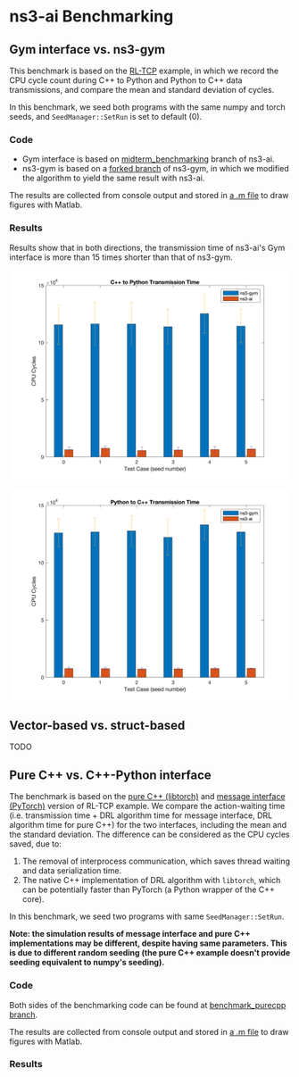 # ns3-ai Benchmarking

## Gym interface vs. ns3-gym

This benchmark is based on the [RL-TCP](../../examples/rl-tcp) example, 
in which we record the CPU cycle count during C++ to Python and Python to 
C++ data transmissions, and compare the mean and standard deviation of cycles.

In this benchmark, we seed both programs with the same numpy and torch 
seeds, and `SeedManager::SetRun` is set to default (0).

### Code

- Gym interface is based on [midterm_benchmarking](https://github.com/ShenMuyuan/ns3-ai/tree/midterm_benchmarking) 
branch of ns3-ai.
- ns3-gym is based on a [forked branch](https://github.com/ShenMuyuan/ns3-gym) 
of ns3-gym, in which we modified the algorithm to yield the same result 
with ns3-ai.

The results are collected from console output and stored in [a .m file](./gym-interface-data.m) 
to draw figures with Matlab.

### Results

Results show that in both directions, the transmission time of ns3-ai's Gym 
interface is more than 15 times shorter than that of ns3-gym.

<p align="center">
    <img src="./gym-interface-figure-cpp2py.png" alt="gym cpp2py" width="600"/>
</p>

<p align="center">
    <img src="./gym-interface-figure-py2cpp.png" alt="gym py2cpp" width="600"/>
</p>

## Vector-based vs. struct-based

TODO

## Pure C++ vs. C++-Python interface

The benchmark is based on the [pure C++ (libtorch)](../../examples/rl-tcp/pure_cpp) and 
[message interface (PyTorch)](../../examples/rl-tcp/use_msg) version of RL-TCP example. 
We compare the action-waiting time (i.e. transmission time + DRL algorithm time 
for message interface, DRL algorithm time for pure C++) for the two interfaces, 
including the mean and the standard deviation. The difference can be considered 
as the CPU cycles saved, due to:
1. The removal of interprocess communication, which saves thread waiting and 
data serialization time.
2. The native C++ implementation of DRL algorithm with `libtorch`, which can 
be potentially faster than PyTorch (a Python wrapper of the C++ core).

In this benchmark, we seed two programs with same `SeedManager::SetRun`.

**Note: the simulation results of message interface and pure C++ implementations 
may be different, despite having same parameters. This is due to different 
random seeding (the pure C++ example doesn't provide seeding equivalent to numpy's 
seeding).**

### Code

Both sides of the benchmarking code can be found at [benchmark_purecpp branch](https://github.com/ShenMuyuan/ns3-ai/tree/benchmark_purecpp). 

The results are collected from console output and stored in [a .m file](./gym-interface-data.m)
to draw figures with Matlab.

### Results




